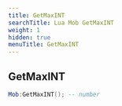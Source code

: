 ```yaml
---
title: GetMaxINT
searchTitle: Lua Mob GetMaxINT
weight: 1
hidden: true
menuTitle: GetMaxINT
---
```

## GetMaxINT
```lua
Mob:GetMaxINT(); -- number
```